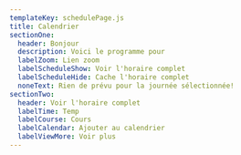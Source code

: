 ```yaml
---
templateKey: schedulePage.js
title: Calendrier
sectionOne:
  header: Bonjour
  description: Voici le programme pour
  labelZoom: Lien zoom
  labelScheduleShow: Voir l'horaire complet
  labelScheduleHide: Cache l'horaire complet
  noneText: Rien de prévu pour la journée sélectionnée!
sectionTwo:
  header: Voir l'horaire complet
  labelTime: Temp
  labelCourse: Cours
  labelCalendar: Ajouter au calendrier
  labelViewMore: Voir plus
---
```


